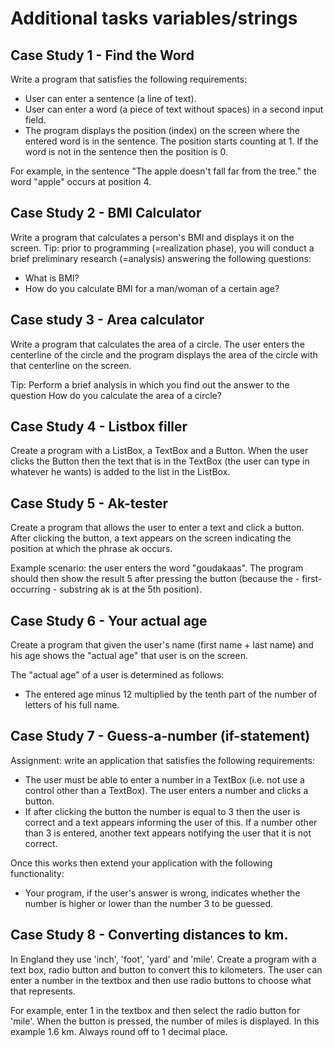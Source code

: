# Additional tasks variables/strings

## Case Study 1 - Find the Word
Write a program that satisfies the following requirements:
+ User can enter a sentence (a line of text).
+ User can enter a word (a piece of text without spaces) in a second input field.
+ The program displays the position (index) on the screen where the entered word is in the sentence. The position starts counting at 1. If the word is not in the sentence then the position is 0.

For example, in the sentence "The apple doesn't fall far from the tree." the word "apple" occurs at position 4.

## Case Study 2 - BMI Calculator
Write a program that calculates a person's BMI and displays it on the screen.
Tip: prior to programming (=realization phase), you will conduct a brief preliminary research (=analysis) answering the following questions:
+ What is BMI?
+ How do you calculate BMI for a man/woman of a certain age?
 
## Case study 3 - Area calculator
Write a program that calculates the area of a circle. The user enters the centerline of the circle and the program displays the area of the circle with that centerline on the screen.

Tip: Perform a brief analysis in which you find out the answer to the question How do you calculate the area of a circle?

## Case Study 4 - Listbox filler
Create a program with a ListBox, a TextBox and a Button. When the user clicks the Button then the text that is in the TextBox (the user can type in whatever he wants) is added to the list in the ListBox.

## Case Study 5 - Ak-tester
Create a program that allows the user to enter a text and click a button. After clicking the button, a text appears on the screen indicating the position at which the phrase ak occurs.

Example scenario: the user enters the word "goudakaas". The program should then show the result 5 after pressing the button (because the - first-occurring - substring ak is at the 5th position).

## Case Study 6 - Your actual age
Create a program that given the user's name (first name + last name) and his age shows the "actual age" that user is on the screen.

The "actual age" of a user is determined as follows:
+ The entered age minus 12 multiplied by the tenth part of the number of letters of his full name.

## Case Study 7 - Guess-a-number (if-statement)
Assignment: write an application that satisfies the following requirements:
+ The user must be able to enter a number in a TextBox (i.e. not use a control other than a TextBox). The user enters a number and clicks a button.
+ If after clicking the button the number is equal to 3 then the user is correct and a text appears informing the user of this. If a number other than 3 is entered, another text appears notifying the user that it is not correct.

Once this works then extend your application with the following functionality:
+ Your program, if the user's answer is wrong, indicates whether the number is higher or lower than the number 3 to be guessed.
 
## Case Study 8 - Converting distances to km.
In England they use 'inch', 'foot', 'yard' and 'mile'. Create a program with a text box, radio button and button to convert this to kilometers.
The user can enter a number in the textbox and then use radio buttons to choose what that represents.

For example, enter 1 in the textbox and then select the radio button for 'mile'. When the button is pressed, the number of miles is displayed. In this example 1.6 km. Always round off to 1 decimal place.